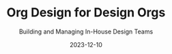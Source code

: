 ---
unlisted: true
completionDate: 2023-12-08
date: 2023-12-10
title: "Org Design for Design Orgs"
subtitle: "Building and Managing In-House Design Teams"
bookAuthor: "Peter Merholz and Kristin Skinner"
bookImage: ./src/images/bookshelf/org-design-for-design-orgs.jpg
bookRating: ★★★★★
amazonLink: https://a.co/d/4R3o5c7
recommendedBy:
tags:
    - bookshelf
---